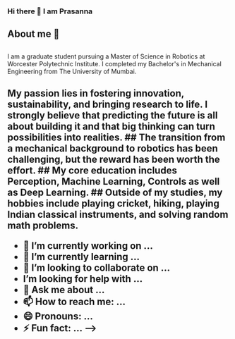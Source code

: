 ### Hi there 👋 I am Prasanna 
### <h2> About me 🤔 ###

##
I am a graduate student pursuing a Master of Science in Robotics at Worcester Polytechnic Institute. I completed my Bachelor's in Mechanical Engineering from The University of Mumbai.
<h2> My passion lies in fostering innovation, sustainability, and bringing research to life. I strongly believe that predicting the future is all about building it and that big thinking can turn possibilities into realities.
## The transition from a mechanical background to robotics has been challenging, but the reward has been worth the effort.
## My core education includes Perception, Machine Learning, Controls as well as Deep Learning. 
## Outside of my studies, my hobbies include playing cricket, hiking, playing Indian classical instruments, and solving random math problems.    
  
- 🔭 I’m currently working on ...
- 🌱 I’m currently learning ...
- 👯 I’m looking to collaborate on ...
-  I’m looking for help with ...
- 💬 Ask me about ...
- 📫 How to reach me: ...
- 😄 Pronouns: ...
- ⚡ Fun fact: ...
-->
